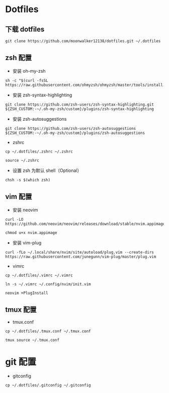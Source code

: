 # Dotfiles

## 下载 dotfiles
```
git clone https://github.com/moonwalker12138/dotfiles.git ~/.dotfiles
```

## zsh 配置
- 安装 oh-my-zsh
``` 
sh -c "$(curl -fsSL https://raw.githubusercontent.com/ohmyzsh/ohmyzsh/master/tools/install.sh)"
```

- 安装 zsh-syntax-highlighting
```
git clone https://github.com/zsh-users/zsh-syntax-highlighting.git ${ZSH_CUSTOM:-~/.oh-my-zsh/custom}/plugins/zsh-syntax-highlighting
```

- 安装 zsh-autosuggestions
```
git clone https://github.com/zsh-users/zsh-autosuggestions ${ZSH_CUSTOM:-~/.oh-my-zsh/custom}/plugins/zsh-autosuggestions
```

- zshrc
```
cp ~/.dotfiles/.zshrc ~/.zshrc
```
```
source ~/.zshrc
```

- 设置 zsh 为默认 shell（Optional）
```
chsh -s $(which zsh)
```

## vim 配置

- 安装 neovim
```
curl -LO https://github.com/neovim/neovim/releases/download/stable/nvim.appimage
```
```
chmod u+x nvim.appimage
```

- 安装 vim-plug
```
curl -fLo ~/.local/share/nvim/site/autoload/plug.vim --create-dirs https://raw.githubusercontent.com/junegunn/vim-plug/master/plug.vim
```

- vimrc
```
cp ~/.dotfiles/.vimrc ~/.vimrc
```
```
ln -s ~/.vimrc ~/.config/nvim/init.vim
```
```
neovim +PlugInstall
```

## tmux 配置

- tmux.conf
```
cp ~/.dotfiles/.tmux.conf ~/.tmux.conf
```
```
tmux source ~/.tmux.conf
```

# git 配置

- gitconfig
```
cp ~/.dotfiles/.gitconfig ~/.gitconfig
```